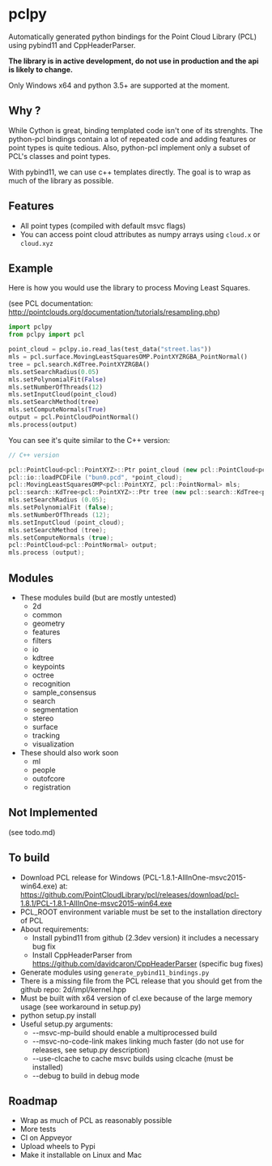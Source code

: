 # pclpy

Automatically generated python bindings for the Point Cloud Library (PCL)
using pybind11 and CppHeaderParser.

__The library is in active development, do not
use in production and the api is likely to change.__

Only Windows x64 and python 3.5+ are supported at the moment.


## Why ?
While Cython is great, binding templated code isn't one of its strenghts.
The python-pcl bindings contain a lot of repeated code and adding
features or point types is quite tedious.
Also, python-pcl implement only a subset of PCL's classes and point types.

With pybind11, we can use c++ templates directly.
The goal is to wrap as much of the library as possible.

## Features
- All point types (compiled with default msvc flags)
- You can access point cloud attributes as numpy arrays using `cloud.x` or `cloud.xyz`

## Example

Here is how you would use the library to process Moving Least Squares.

(see PCL documentation: http://pointclouds.org/documentation/tutorials/resampling.php)

```python
import pclpy
from pclpy import pcl

point_cloud = pclpy.io.read_las(test_data("street.las"))
mls = pcl.surface.MovingLeastSquaresOMP.PointXYZRGBA_PointNormal()
tree = pcl.search.KdTree.PointXYZRGBA()
mls.setSearchRadius(0.05)
mls.setPolynomialFit(False)
mls.setNumberOfThreads(12)
mls.setInputCloud(point_cloud)
mls.setSearchMethod(tree)
mls.setComputeNormals(True)
output = pcl.PointCloudPointNormal()
mls.process(output)
```

You can see it's quite similar to the C++ version:

``` c++
// C++ version

pcl::PointCloud<pcl::PointXYZ>::Ptr point_cloud (new pcl::PointCloud<pcl::PointXYZ> ());
pcl::io::loadPCDFile ("bun0.pcd", *point_cloud);
pcl::MovingLeastSquaresOMP<pcl::PointXYZ, pcl::PointNormal> mls;
pcl::search::KdTree<pcl::PointXYZ>::Ptr tree (new pcl::search::KdTree<pcl::PointXYZ>);
mls.setSearchRadius (0.05);
mls.setPolynomialFit (false);
mls.setNumberOfThreads (12);
mls.setInputCloud (point_cloud);
mls.setSearchMethod (tree);
mls.setComputeNormals (true);
pcl::PointCloud<pcl::PointNormal> output;
mls.process (output);
```

## Modules
- These modules build (but are mostly untested)
    - 2d
    - common
    - geometry
    - features
    - filters
    - io
    - kdtree
    - keypoints
    - octree
    - recognition
    - sample_consensus
    - search
    - segmentation
    - stereo
    - surface
    - tracking
    - visualization
- These should also work soon
    - ml
    - people
    - outofcore
    - registration

## Not Implemented
(see todo.md)

## To build
- Download PCL release for Windows (PCL-1.8.1-AllInOne-msvc2015-win64.exe) at:
    https://github.com/PointCloudLibrary/pcl/releases/download/pcl-1.8.1/PCL-1.8.1-AllInOne-msvc2015-win64.exe
- PCL_ROOT environment variable must be set to the installation directory of PCL
- About requirements:
    - Install pybind11 from github (2.3dev version) it includes a necessary bug fix
    - Install CppHeaderParser from https://github.com/davidcaron/CppHeaderParser (specific bug fixes)
- Generate modules using `generate_pybind11_bindings.py`
- There is a missing file from the PCL release that you should get from the github repo: 2d/impl/kernel.hpp
- Must be built with x64 version of cl.exe because of the large memory usage (see workaround in setup.py)
- python setup.py install
- Useful setup.py arguments:
    - --msvc-mp-build should enable a multiprocessed build
    - --msvc-no-code-link makes linking much faster (do not use for releases, see setup.py description)
    - --use-clcache to cache msvc builds using clcache (must be installed)
    - --debug to build in debug mode

## Roadmap
- Wrap as much of PCL as reasonably possible
- More tests
- CI on Appveyor
- Upload wheels to Pypi
- Make it installable on Linux and Mac
